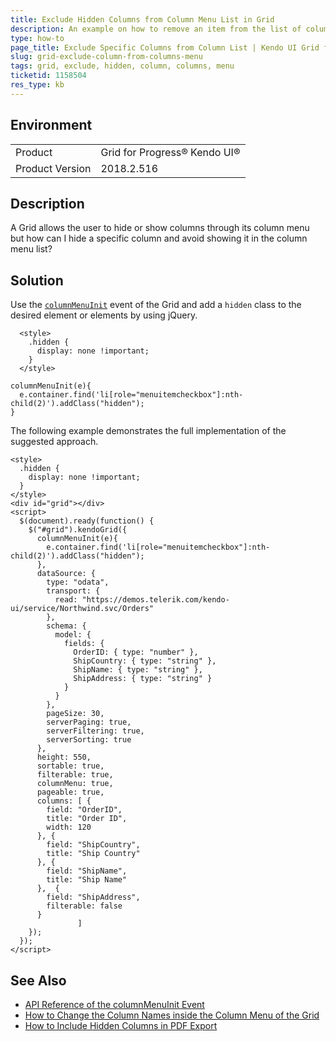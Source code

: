 ```yaml
---
title: Exclude Hidden Columns from Column Menu List in Grid
description: An example on how to remove an item from the list of columns in the column menu of the Kendo UI Grid for jQuery.
type: how-to
page_title: Exclude Specific Columns from Column List | Kendo UI Grid for jQuery
slug: grid-exclude-column-from-columns-menu
tags: grid, exclude, hidden, column, columns, menu
ticketid: 1158504
res_type: kb
---
```


## Environment

<table>
 <tr>
  <td>Product</td>
  <td>Grid for Progress® Kendo UI®</td>
 </tr>
 <tr>
  <td>Product Version</td>
  <td>2018.2.516</td>
 </tr>
</table>

## Description

A Grid allows the user to hide or show columns through its column menu but how can I hide a specific column and avoid showing it in the column menu list?

## Solution

Use the [`columnMenuInit`](https://docs.telerik.com/kendo-ui/api/javascript/ui/grid/events/columnmenuinit) event of the Grid and add a `hidden` class to the desired element or elements by using jQuery.

```
  <style>
    .hidden {
      display: none !important;
    }
  </style>
```

```
columnMenuInit(e){
  e.container.find('li[role="menuitemcheckbox"]:nth-child(2)').addClass("hidden");
}
```

The following example demonstrates the full implementation of the suggested approach.

```dojo
<style>
  .hidden {
    display: none !important;
  }
</style>
<div id="grid"></div>
<script>
  $(document).ready(function() {
    $("#grid").kendoGrid({
      columnMenuInit(e){
        e.container.find('li[role="menuitemcheckbox"]:nth-child(2)').addClass("hidden");
      },
      dataSource: {
        type: "odata",
        transport: {
          read: "https://demos.telerik.com/kendo-ui/service/Northwind.svc/Orders"
        },
        schema: {
          model: {
            fields: {
              OrderID: { type: "number" },
              ShipCountry: { type: "string" },
              ShipName: { type: "string" },
              ShipAddress: { type: "string" }                                        
            }
          }
        },
        pageSize: 30,
        serverPaging: true,
        serverFiltering: true,
        serverSorting: true
      },
      height: 550,
      sortable: true,
      filterable: true,
      columnMenu: true,
      pageable: true,
      columns: [ {
        field: "OrderID",
        title: "Order ID",
        width: 120
      }, {
        field: "ShipCountry",
        title: "Ship Country"
      }, {
        field: "ShipName",
        title: "Ship Name"
      },  {
        field: "ShipAddress",
        filterable: false
      }
               ]
    });
  });
</script>
```

## See Also

* [API Reference of the columnMenuInit Event](https://docs.telerik.com/kendo-ui/api/javascript/ui/grid/events/columnmenuinit)
* [How to Change the Column Names inside the Column Menu of the Grid](https://docs.telerik.com/kendo-ui/knowledge-base/grid-column-menu-change-text)
* [How to Include Hidden Columns in PDF Export](https://docs.telerik.com/kendo-ui/knowledge-base/grid-include-hidden-columns-to-exported-pdf)
